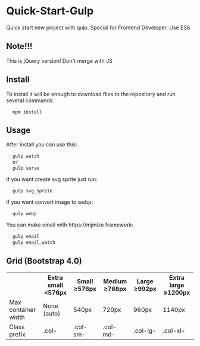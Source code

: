 # Quick-Start-Gulp
<p>Quick start new project with qulp. Special for Frontend Developer. Use ES6</p>

<h2>Note!!!</h2>
<p>This is jQuery version! Don't merge with JS</p>

<h2>Install</h2>
<p>To install it will be enough to download files to the repository and run several commands.</p>

<pre>
  <code>npm install</code>
</pre>

<h2>Usage</h2>
<p>After install you can use this:</p>
<pre>
  <code>gulp watch</code>
  or
  <code>gulp serve</code>
</pre>

<p>If you want create svg sprite just run:</p>
<pre>
  <code>gulp svg_sprite</code>
</pre>

<p>If you want convert image to webp:</p>
<pre>
  <code>gulp webp</code>
</pre>

<p>You can make email with https://mjml.io framework:</p>
<pre>
  <code>gulp email</code>
  <code>gulp email_watch</code>
</pre>

<h2>Grid (Bootstrap 4.0)</h2>
<table>
    <tr>
        <th></th>
        <th>Extra small <576px</th>
        <th>Small ≥576px</th>
        <th>Medium ≥768px</th>
        <th>Large ≥992px</th>
        <th>Extra large ≥1200px</th>
    </tr>
    <tr>
        <td>Max container width</td>
        <td>None (auto)</td>
        <td>540px</td>
        <td>720px</td>
        <td>960px</td>
        <td>1140px</td>
    </tr>
    <tr>
        <td>Class prefix</td>
        <td>.col-</td>
        <td>.col-sm-</td>
        <td>.col-md-</td>
        <td>.col-lg-</td>
        <td>.col-xl-</td>
    </tr>
</table>
